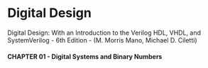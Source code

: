 # Digital Design

Digital Design: With an Introduction to the Verilog HDL, VHDL, and SystemVerilog - 6th Edition - (M. Morris Mano, Michael D. Ciletti)

#### CHAPTER 01 - Digital Systems and Binary Numbers
